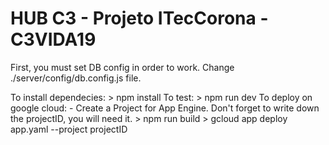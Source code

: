 # HUB C3 - Projeto ITecCorona - C3VIDA19

First, you must set DB config in order to work. Change ./server/config/db.config.js file.
 
 To install dependecies:
 	> npm install 
To test:
	> npm run dev
To deploy on google cloud:
	- Create a Project for App Engine. Don't forget to write down the projectID, you will need it. 
	> npm run build
	> gcloud app deploy app.yaml --project projectID
